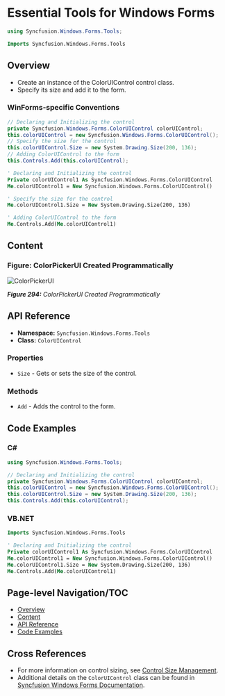<!--
source: image
domain: syncfusion-sdk
task: pdf-ocr-to-markdown
language: en (keep original; do not translate)
source_filename: page_508.jpeg
document_name: tools
page_number: 508
page_id: tools#page_508
product: Syncfusion Winforms
version: 11.4.0.26
timestamp: 2025-08-09T10:17:30Z
fidelity: lossless
-->

# Essential Tools for Windows Forms

```csharp
using Syncfusion.Windows.Forms.Tools;
```

```vb
Imports Syncfusion.Windows.Forms.Tools
```

## Overview

- Create an instance of the ColorUIControl control class.
- Specify its size and add it to the form.

### WinForms-specific Conventions

```csharp
// Declaring and Initializing the control
private Syncfusion.Windows.Forms.ColorUIControl colorUIControl;
this.colorUIControl = new Syncfusion.Windows.Forms.ColorUIControl();
// Specify the size for the control
this.colorUIControl.Size = new System.Drawing.Size(200, 136);
// Adding ColorUIControl to the form
this.Controls.Add(this.colorUIControl);
```

```vb
' Declaring and Initializing the control
Private colorUIControl1 As Syncfusion.Windows.Forms.ColorUIControl
Me.colorUIControl1 = New Syncfusion.Windows.Forms.ColorUIControl()

' Specify the size for the control
Me.colorUIControl1.Size = New System.Drawing.Size(200, 136)

' Adding ColorUIControl to the form
Me.Controls.Add(Me.colorUIControl1)
```

## Content

### Figure: ColorPickerUI Created Programmatically
![ColorPickerUI](image_path)

_**Figure 294:** ColorPickerUI Created Programmatically_

## API Reference

- **Namespace:** `Syncfusion.Windows.Forms.Tools`
- **Class:** `ColorUIControl`

### Properties
- `Size` - Gets or sets the size of the control.

### Methods
- `Add` - Adds the control to the form.

## Code Examples

### C#
```csharp
using Syncfusion.Windows.Forms.Tools;

// Declaring and Initializing the control
private Syncfusion.Windows.Forms.ColorUIControl colorUIControl;
this.colorUIControl = new Syncfusion.Windows.Forms.ColorUIControl();
this.colorUIControl.Size = new System.Drawing.Size(200, 136);
this.Controls.Add(this.colorUIControl);
```

### VB.NET
```vb
Imports Syncfusion.Windows.Forms.Tools

' Declaring and Initializing the control
Private colorUIControl1 As Syncfusion.Windows.Forms.ColorUIControl
Me.colorUIControl1 = New Syncfusion.Windows.Forms.ColorUIControl()
Me.colorUIControl1.Size = New System.Drawing.Size(200, 136)
Me.Controls.Add(Me.colorUIControl1)
```

## Page-level Navigation/TOC

- [Overview](#overview)
- [Content](#content)
- [API Reference](#api-reference)
- [Code Examples](#code-examples)

## Cross References

- For more information on control sizing, see [Control Size Management](#reference-link).
- Additional details on the `ColorUIControl` class can be found in [Syncfusion Windows Forms Documentation](#reference-link).

<!-- tags: [syncfusion windows forms, coloruicontrol, programmatically created controls, essential tools] keywords: [color picker, control ui, size setting, form addition, csharp, vb.net, syncfusion windows forms, api reference, code examples] -->